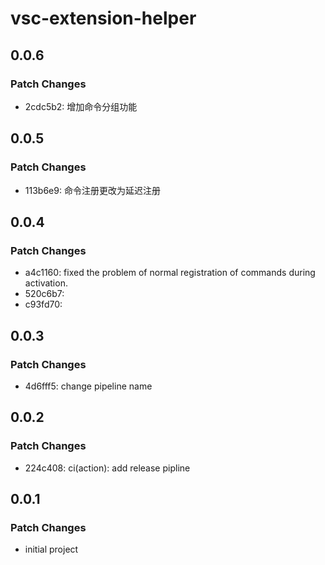 # vsc-extension-helper

## 0.0.6

### Patch Changes

- 2cdc5b2: 增加命令分组功能

## 0.0.5

### Patch Changes

- 113b6e9: 命令注册更改为延迟注册

## 0.0.4

### Patch Changes

- a4c1160: fixed the problem of normal registration of commands during activation.
- 520c6b7:
- c93fd70:

## 0.0.3

### Patch Changes

- 4d6fff5: change pipeline name

## 0.0.2

### Patch Changes

- 224c408: ci(action): add release pipline

## 0.0.1

### Patch Changes

- initial project
